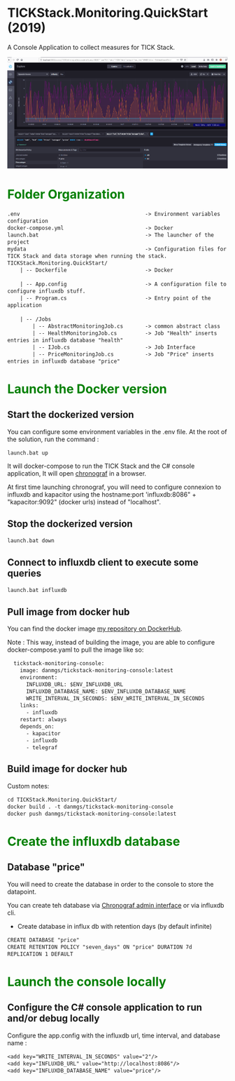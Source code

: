 # TICKStack.Monitoring.QuickStart (2019)

A Console Application to collect measures for TICK Stack.

![alt capture1](https://github.com/danmgs/TICKStack.Monitoring.QuickStart/blob/master/img/chronograf.gif)

# <span style="color:green">Folder Organization</span>

```
.env                                        -> Environment variables configuration
docker-compose.yml                          -> Docker
launch.bat                                  -> The launcher of the project
mydata                                      -> Configuration files for TICK Stack and data storage when running the stack.
TICKStack.Monitoring.QuickStart/
    | -- Dockerfile                         -> Docker

    | -- App.config                         -> A configuration file to configure influxdb stuff.
    | -- Program.cs                         -> Entry point of the application

    | -- /Jobs
        | -- AbstractMonitoringJob.cs       -> common abstract class
        | -- HealthMonitoringJob.cs         -> Job "Health" inserts entries in influxdb database "health"
        | -- IJob.cs                        -> Job Interface
        | -- PriceMonitoringJob.cs          -> Job "Price" inserts entries in influxdb database "price"
```

# <span style="color:green">Launch the Docker version</span>

## Start the dockerized version

You can configure some environment variables in the .env file.
At the root of the solution, run the command :

```
launch.bat up
```

It will docker-compose to run the TICK Stack and the C# console application, It will open [chronograf](http://localhost:8888) in a browser.

At first time launching chronograf, you will need to configure connexion to influxdb and kapacitor using the hostname:port 'influxdb:8086" + "kapacitor:9092" (docker urls) instead of "localhost".

## Stop the dockerized version

```
launch.bat down
```

## Connect to influxdb client to execute some queries

```
launch.bat influxdb
```

## Pull image from docker hub

You can find the docker image [my repository on DockerHub](https://hub.docker.com/r/danmgs/tickstack-monitoring-console).


Note :
This way, instead of building the image, you are able to configure docker-compose.yaml to pull the image like so:

```
  tickstack-monitoring-console:
    image: danmgs/tickstack-monitoring-console:latest
    environment:
      INFLUXDB_URL: $ENV_INFLUXDB_URL
      INFLUXDB_DATABASE_NAME: $ENV_INFLUXDB_DATABASE_NAME
      WRITE_INTERVAL_IN_SECONDS: $ENV_WRITE_INTERVAL_IN_SECONDS
    links:
      - influxdb
    restart: always
    depends_on:
      - kapacitor
      - influxdb
      - telegraf

```


## Build image for docker hub

Custom notes:

```
cd TICKStack.Monitoring.QuickStart/
docker build . -t danmgs/tickstack-monitoring-console
docker push danmgs/tickstack-monitoring-console:latest
```

# <span style="color:green">Create the influxdb database</span>

## Database "price"

You will need to create the database in order to the console to store the datapoint.

You can create teh database via [Chronograf admin interface](http://localhost:8888/sources/10000/admin-influxdb/databases) or via influxdb cli.

- Create database in influx db with retention days (by default infinite)

```
CREATE DATABASE "price"
CREATE RETENTION POLICY "seven_days" ON "price" DURATION 7d REPLICATION 1 DEFAULT

```

# <span style="color:green">Launch the console locally</span>

## Configure the C# console application to run and/or debug locally

Configure the app.config with the influxdb url, time interval, and database name :
```
<add key="WRITE_INTERVAL_IN_SECONDS" value="2"/>
<add key="INFLUXDB_URL" value="http://localhost:8086"/>
<add key="INFLUXDB_DATABASE_NAME" value="price"/>
```



